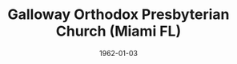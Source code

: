 ---
date: &id001 1962-01-03
end_date: null
location:
  address: null
  city: Miami
  state: FL
minister:
- end: 1967-01-01
  name: Robert Atwell
  start: 1962-01-03
  type: pastor
- end: 1973-01-01
  name: Arthur Olson
  start: 1969-01-01
  type: pastor
- end: 1977-01-01
  name: James Workman
  start: 1974-01-01
  type: pastor
- end: 1982-10-08
  name: Robert Minnig
  start: 1978-01-01
  type: pastor
ministers:
- Robert Atwell
- Arthur Olson
- James Workman
- Robert Minnig
name: Galloway Orthodox Presbyterian Church
names: null
origination_date: *id001
raw_data: "FLORIDA Miami\n\nGalloway Orthodox Presbyterian Church  (January 3, 1962\u2013\
  October 8, 1982)\n(joined Immanuel Presbyterian Church in America, August 15, 1982)\n\
  Pastors: Robert Atwell, 1962\u201367\nArthur Olson, 1969\u201373\nJames Workman,\
  \ 1974\u201377\nRobert Minnig, 1978\u201382"
received_from: null
states:
- FL
status:
  active: false
  end_date: 1982-08-15
  reason: joined
  received_from: null
  withdrawal_to: null
title: Galloway Orthodox Presbyterian Church (Miami FL)

---